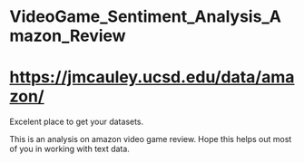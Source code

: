 # VideoGame_Sentiment_Analysis_Amazon_Review
# https://jmcauley.ucsd.edu/data/amazon/
Excelent place to get your datasets.

This is an analysis on amazon video game review.
Hope this helps out most of you in working with text data.
